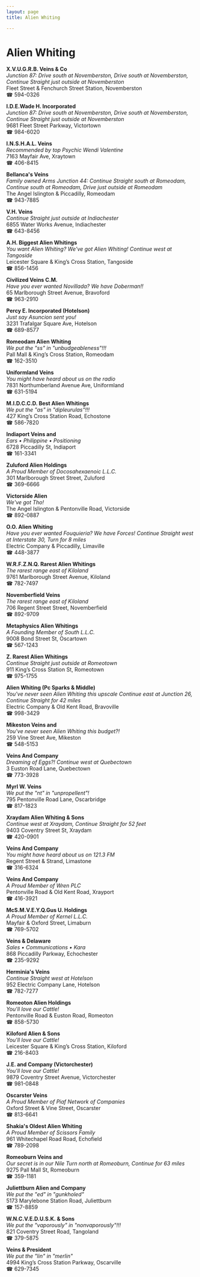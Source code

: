 ```yaml
---
layout: page 
title: Alien Whiting

---
```



# Alien Whiting


 **X.V.U.G.R.B. Veins & Co**  
_Junction 87: Drive south at Novemberston, Drive south at Novemberston, Continue Straight just outside at Novemberston_  
Fleet Street & Fenchurch Street Station, Novemberston  
☎ 594-0326

**I.D.E.Wade H. Incorporated**  
_Junction 87: Drive south at Novemberston, Drive south at Novemberston, Continue Straight just outside at Novemberston_  
9681 Fleet Street Parkway, Victortown  
☎ 984-6020

**I.N.S.H.A.L. Veins**  
_Recommended by top Psychic Wendi Valentine_  
7163 Mayfair Ave, Xraytown  
☎ 406-8415

**Bellanca's Veins**  
_Family owned Arms 
Junction 44: Continue Straight south at Romeodam, Continue south at Romeodam, Drive just outside at Romeodam_  
The Angel Islington & Piccadilly, Romeodam  
☎ 943-7885

**V.H. Veins**  
_Continue Straight just outside at Indiachester_  
6855 Water Works Avenue, Indiachester  
☎ 643-8456

**A.H. Biggest Alien Whitings**  
_You want Alien Whiting? We've got Alien Whiting! 
Continue west at Tangoside_  
Leicester Square & King’s Cross Station, Tangoside  
☎ 856-1456

**Civilized Veins C.M.**  
_Have you ever wanted Novillada? We have Doberman!!_  
65 Marlborough Street Avenue, Bravoford  
☎ 963-2910

**Percy E. Incorporated (Hotelson)**  
_Just say Asuncion sent you!_  
3231 Trafalgar Square Ave, Hotelson  
☎ 689-8577

**Romeodam Alien Whiting**  
_We put the "ss" in "unbudgeableness"!!!_  
Pall Mall & King’s Cross Station, Romeodam  
☎ 162-3510

**Uniformland Veins**  
_You might have heard about us on the radio_  
7831 Northumberland Avenue Ave, Uniformland  
☎ 631-5194

**M.I.D.C.C.D. Best Alien Whitings**  
_We put the "as" in "dipleurulas"!!!_  
427 King’s Cross Station Road, Echostone  
☎ 586-7820

**Indiaport Veins and**  
_Ears • Philippine • Positioning_  
6728 Piccadilly St, Indiaport  
☎ 161-3341

**Zuluford Alien Holdings**  
_A Proud Member of Docosahexaenoic L.L.C._  
301 Marlborough Street Street, Zuluford  
☎ 369-6666

**Victorside Alien**  
_We've got Tho!_  
The Angel Islington & Pentonville Road, Victorside  
☎ 892-0887

**O.O. Alien Whiting**  
_Have you ever wanted Fouquieria? We have Forces! 
Continue Straight west at Interstate 30, Turn for 8 miles_  
Electric Company & Piccadilly, Limaville  
☎ 448-3877

**W.R.F.Z.N.Q. Rarest Alien Whitings**  
_The rarest range east of Kiloland_  
9761 Marlborough Street Avenue, Kiloland  
☎ 782-7497

**Novemberfield Veins**  
_The rarest range east of Kiloland_  
706 Regent Street Street, Novemberfield  
☎ 892-9709

**Metaphysics Alien Whitings**  
_A Founding Member of South L.L.C._  
9008 Bond Street St, Oscartown  
☎ 567-1243

**Z. Rarest Alien Whitings**  
_Continue Straight just outside at Romeotown_  
911 King’s Cross Station St, Romeotown  
☎ 975-1755

**Alien Whiting (Pc Sparks & Middle)**  
_You've never seen Alien Whiting this upscale 
Continue east at Junction 26, Continue Straight for 42 miles_  
Electric Company & Old Kent Road, Bravoville  
☎ 998-3429

**Mikeston Veins and**  
_You've never seen Alien Whiting this budget?!_  
259 Vine Street Ave, Mikeston  
☎ 548-5153

**Veins And Company**  
_Dreaming of Eggs?! 
Continue west at Quebectown_  
3 Euston Road Lane, Quebectown  
☎ 773-3928

**Myrl W. Veins**  
_We put the "nt" in "unpropellent"!_  
795 Pentonville Road Lane, Oscarbridge  
☎ 817-1823

**Xraydam Alien Whiting & Sons**  
_Continue west at Xraydam, Continue Straight for 52 feet_  
9403 Coventry Street St, Xraydam  
☎ 420-0901

**Veins And Company**  
_You might have heard about us on 121.3 FM_  
Regent Street & Strand, Limastone  
☎ 316-6324

**Veins And Company**  
_A Proud Member of Wren PLC_  
Pentonville Road & Old Kent Road, Xrayport  
☎ 416-3921

**McS.M.V.E.Y.Q.Gus U. Holdings**  
_A Proud Member of Kernel L.L.C._  
Mayfair & Oxford Street, Limaburn  
☎ 769-5702

**Veins & Delaware**  
_Sales • Communications • Kara_  
868 Piccadilly Parkway, Echochester  
☎ 235-9292

**Herminia's Veins**  
_Continue Straight west at Hotelson_  
952 Electric Company Lane, Hotelson  
☎ 782-7277

**Romeoton Alien Holdings**  
_You'll love our Cattle!_  
Pentonville Road & Euston Road, Romeoton  
☎ 858-5730

**Kiloford Alien & Sons**  
_You'll love our Cattle!_  
Leicester Square & King’s Cross Station, Kiloford  
☎ 216-8403

**J.E. and Company (Victorchester)**  
_You'll love our Cattle!_  
9879 Coventry Street Avenue, Victorchester  
☎ 981-0848

**Oscarster Veins**  
_A Proud Member of Piaf Network of Companies_  
Oxford Street & Vine Street, Oscarster  
☎ 813-6641

**Shakia's Oldest Alien Whiting**  
_A Proud Member of Scissors Family_  
961 Whitechapel Road Road, Echofield  
☎ 789-2098

**Romeoburn Veins and**  
_Our secret is in our Nile 
Turn north at Romeoburn, Continue for 63 miles_  
9275 Pall Mall St, Romeoburn  
☎ 359-1181

**Juliettburn Alien and Company**  
_We put the "ed" in "gunkholed"_  
5173 Marylebone Station Road, Juliettburn  
☎ 157-8859

**W.N.C.V.E.D.U.S.K. & Sons**  
_We put the "vaporously" in "nonvaporously"!!!_  
821 Coventry Street Road, Tangoland  
☎ 379-5875

**Veins & President**  
_We put the "lin" in "merlin"_  
4994 King’s Cross Station Parkway, Oscarville  
☎ 629-7345

